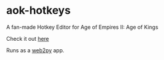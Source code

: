 aok-hotkeys
===========

A fan-made Hotkey Editor for Age of Empires II: Age of Kings

Check it out [here](http://aokhotkeys.appspot.com "Hotkey Editor for AoK")

Runs as a [web2py](http://www.web2py.com/) app.

